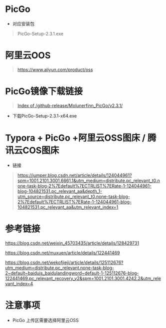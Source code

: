 # PicGo

* 对应安装包

> PicGo-Setup-2.3.1.exe



# 阿里云OOS

> https://www.aliyun.com/product/oss



# PicGo镜像下载链接

> [Index of /github-release/Molunerfinn_PicGo/v2.3.1/](https://mirrors.sdu.edu.cn/github-release/Molunerfinn_PicGo/v2.3.1/)

* 下载PicGo-Setup-2.3.1-x64.exe



# Typora + PicGo +阿里云OSS图床 / 腾讯云COS图床

* 链接

> https://jumper.blog.csdn.net/article/details/124044961?spm=1001.2101.3001.6661.1&utm_medium=distribute.pc_relevant_t0.none-task-blog-2%7Edefault%7ECTRLIST%7ERate-1-124044961-blog-104821531.pc_relevant_aa&depth_1-utm_source=distribute.pc_relevant_t0.none-task-blog-2%7Edefault%7ECTRLIST%7ERate-1-124044961-blog-104821531.pc_relevant_aa&utm_relevant_index=1



# 参考链接

https://blog.csdn.net/weixin_45703435/article/details/128429731

https://blog.csdn.net/muxuen/article/details/122441469

https://blog.csdn.net/wekofjieji/article/details/125112676?utm_medium=distribute.pc_relevant.none-task-blog-2~default~baidujs_baidulandingword~default-1-125112676-blog-122441469.pc_relevant_recovery_v2&spm=1001.2101.3001.4242.2&utm_relevant_index=4



# 注意事项

* PicGo 上传区需要选择阿里云OSS

